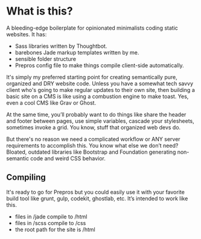 # What is this?
A bleeding-edge boilerplate for opinionated minimalists coding static websites. It has:

- Sass libraries written by Thoughtbot.
- barebones Jade markup templates written by me.
- sensible folder structure
- Prepros config file to make things compile client-side automatically.

It's simply my preferred starting point for creating semantically pure, organized and DRY website code. Unless you have a somewhat tech savvy client who's going to make regular updates to their own site, then building a basic site on a CMS is like using a combustion engine to make toast. Yes, even a cool CMS like Grav or Ghost. 

At the same time, you’ll probably want to do things like share the header and footer between pages, use simple variables, cascade your stylesheets, sometimes invoke a grid. You know, stuff that organized web devs do. 

But there's no reason we need a complicated workflow or ANY server requirements to accomplish this. You know what else we don’t need? Bloated, outdated libraries like Bootstrap and Foundation generating non-semantic code and weird CSS behavior.

## Compiling
It's ready to go for Prepros but you could easily use it with your favorite build tool like grunt, gulp, codekit, ghostlab, etc. It’s intended to work like this.
- files in /jade compile to /html
- files in /scss compile to /css
- the root path for the site is /html
